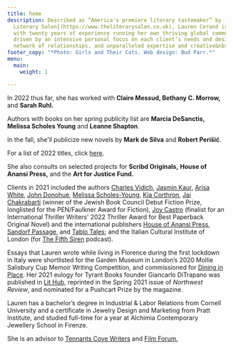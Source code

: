 ```yaml
---
title: home
description: Described as “America's premiere literary tastemaker” by [Damian Barr's
  Literary Salon](https://www.theliterarysalon.co.uk), Lauren Cerand is a publicist
  with twenty years of experience running her own thriving global communications consultancy,
  driven by an intensive personal focus on each client’s needs and desires, a vast
  network of relationships, and unparalleled expertise and creative&nbsp;ingenuity.
footer_copy: "*Photo: Girls and Their Cats. Web design: Bud Parr.*"
menu:
  main:
    weight: 1

---
```

In 2022 thus far, she has worked with **Claire Messud, Bethany C. Morrow,** and **Sarah Ruhl.**

Authors with books on her spring publicity list are **Marcia DeSanctis, Melissa Scholes Young** and **Leanne Shapton**.

In the fall, she'll publicize new novels by **Mark de Silva** and **Robert Perišić**.

For a list of 2022 titles, click [here](https://bookshop.org/wishlists/e094075b339c3394bbf012065b34fefa9021ec8c).

She also consults on selected projects for **Scribd Originals,** **House of Anansi Press,** and the **Art for Justice Fund.**

Clients in 2021 included the authors [Charles Vidich](https://www.germsatbaybook.com/), [Jasmin Kaur](https://www.jasminkaur.com/), [Arisa White](https://arisawhite.com/), [John Donohue](https://alltherestaurants.com/), [Melissa Scholes-Young](https://melissascholesyoung.com/), [Kia Corthron](http://www.kiacorthron-author.com/index.htm), [Jai Chakrabarti](http://jai-chakrabarti.squarespace.com/) (winner of the Jewish Book Council Debut Fiction Prize, longlisted for the PEN/Faulkner Award for Fiction), [Joy Castro](https://www.joycastro.com/) (finalist for an International Thriller Writers' 2022 Thriller Award for Best Paperback Original Novel) and the international publishers [House of Anansi Press](https://houseofanansi.com/), [Sandorf Passage](https://sandorfpassage.org/), and [Tablo Tales](https://tablo.com/tablo-tales); and the Italian Cultural Institute of London (for [The Fifth Siren](https://www.thefifthsiren.com/) podcast).

Essays that Lauren wrote while living in Florence during the first lockdown in Italy were shortlisted for the Garden Museum in London’s 2020 Mollie Salisbury Cup Memoir Writing Competition, and commissioned for [Dining in Place](https://dininginplace.com/essay/in-isolation-with-lauren-cerand/). Her 2021 eulogy for Tyrant Books founder Giancarlo DiTrapano was published in [Lit Hub](https://lithub.com/well-always-have-the-best-day-of-our-lives-remembering-giancarlo-ditrapano/), reprinted in the Spring 2021 issue of _Northwest Review_, and nominated for a Pushcart Prize by the magazine.

Lauren has a bachelor’s degree in Industrial & Labor Relations from Cornell University and a certificate in Jewelry Design and Marketing from Pratt Institute, and studied full-time for a year at Alchimia Contemporary Jewellery School in Firenze.

She is an advisor to [Tennants Cove Writers](https://www.tennantscovewriters.com/) and [Film Forum.](https://filmforum.org/)